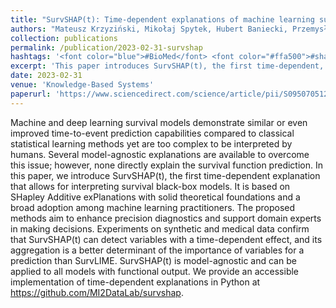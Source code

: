 ```yaml
---
title: "SurvSHAP(t): Time-dependent explanations of machine learning survival models"
authors: "Mateusz Krzyziński, Mikołaj Spytek, Hubert Baniecki, Przemysław Biecek"
collection: publications
permalink: /publication/2023-02-31-survshap
hashtags: '<font color="blue">#BioMed</font> <font color="#ffa500">#shap</font>'
excerpt: 'This paper introduces SurvSHAP(t), the first time-dependent, model-agnostic explanation method tailored for interpreting survival function predictions from complex black-box models. Built on the widely adopted SHAP framework, SurvSHAP(t) improves interpretability in precision diagnostics by identifying time-varying effects of variables and outperforming existing methods like SurvLIME in explanatory power.'
date: 2023-02-31
venue: 'Knowledge-Based Systems'
paperurl: 'https://www.sciencedirect.com/science/article/pii/S0950705122013302'
---
```


Machine and deep learning survival models demonstrate similar or even improved time-to-event prediction capabilities compared to classical statistical learning methods yet are too complex to be interpreted by humans. Several model-agnostic explanations are available to overcome this issue; however, none directly explain the survival function prediction. In this paper, we introduce SurvSHAP(t), the first time-dependent explanation that allows for interpreting survival black-box models. It is based on SHapley Additive exPlanations with solid theoretical foundations and a broad adoption among machine learning practitioners. The proposed methods aim to enhance precision diagnostics and support domain experts in making decisions. Experiments on synthetic and medical data confirm that SurvSHAP(t) can detect variables with a time-dependent effect, and its aggregation is a better determinant of the importance of variables for a prediction than SurvLIME. SurvSHAP(t) is model-agnostic and can be applied to all models with functional output. We provide an accessible implementation of time-dependent explanations in Python at https://github.com/MI2DataLab/survshap.

